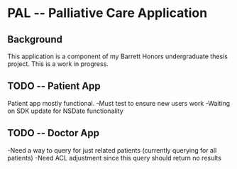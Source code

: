 PAL -- Palliative Care Application
==================================

Background
----------
This application is a component of my Barrett Honors undergraduate thesis project. This is a work in progress.

TODO -- Patient App
-------------------
Patient app mostly functional.
-Must test to ensure new users work
-Waiting on SDK update for NSDate functionality

TODO -- Doctor App
------------------
-Need a way to query for just related patients (currently querying for all patients)
-Need ACL adjustment since this query should return no results
